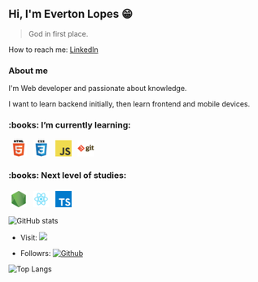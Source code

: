 ## Hi, I'm Everton Lopes :grin:
> God in first place.

How to reach me: [LinkedIn](https://www.linkedin.com/in/everton-lopes-costa)

### About me
I'm Web developer and passionate about knowledge.

I want to learn backend initially, then learn frontend and mobile devices.

<H3> :books: I’m currently learning:</H3>
<p>
  <img src="https://raw.githubusercontent.com/github/explore/80688e429a7d4ef2fca1e82350fe8e3517d3494d/topics/html/html.png" alt="HTML" height="32" style="vertical-align:top; margin:4px">
  <img src="https://raw.githubusercontent.com/github/explore/80688e429a7d4ef2fca1e82350fe8e3517d3494d/topics/css/css.png" alt="CSS" height="32" style="vertical-align:top; margin:4px">
<img src="https://raw.githubusercontent.com/github/explore/80688e429a7d4ef2fca1e82350fe8e3517d3494d/topics/javascript/javascript.png" alt="Javascript" height="32" style="vertical-align:top; margin:4px">
<img src="https://raw.githubusercontent.com/github/explore/80688e429a7d4ef2fca1e82350fe8e3517d3494d/topics/git/git.png" alt="Git" height="32" style="vertical-align:top; margin:4px">
</p>

<H3> :books: Next level of studies:</H3>
<p>
  <img src="https://raw.githubusercontent.com/github/explore/80688e429a7d4ef2fca1e82350fe8e3517d3494d/topics/nodejs/nodejs.png" alt="NodeJS" height="32" style="vertical-align:top; margin:4px">
  <img src="https://raw.githubusercontent.com/github/explore/80688e429a7d4ef2fca1e82350fe8e3517d3494d/topics/react/react.png" alt="React" height="32" style="vertical-align:top; margin:4px">
<img src="https://raw.githubusercontent.com/github/explore/80688e429a7d4ef2fca1e82350fe8e3517d3494d/topics/typescript/typescript.png" alt="Typescript" height="32" style="vertical-align:top; margin:4px">
</p>

![GitHub stats](https://github-readme-stats.vercel.app/api?username=EvertonLopes&show_icons=true&theme=tokyonight)

- Visit: ![](https://visitor-badge.laobi.icu/badge?page_id=Evertonlopes.EvertonLopes)

- Followrs: [![Github](https://img.shields.io/github/followers/EvertonLopes?label=Follow&style=social)](https://github.com/EvertonLopes)

![Top Langs](https://github-readme-stats.vercel.app/api/top-langs/?username=EvertonLopes&theme=tokyonight)

<!--
**EvertonLopes/EvertonLopes** is a ✨ _special_ ✨ repository because its `README.md` (this file) appears on your GitHub profile.

Here are some ideas to get you started:

- 🔭 I’m currently working on ...
- 🌱 I’m currently learning ...
- 👯 I’m looking to collaborate on ...
- 🤔 I’m looking for help with ...
- 💬 Ask me about ...
- 📫 How to reach me: ...
- 😄 Pronouns: ...
- ⚡ Fun fact: ...
-->
